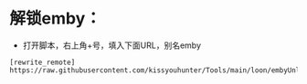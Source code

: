 # 解锁emby：

* 打开脚本，右上角+号，填入下面URL，别名emby

```
[rewrite_remote]
https://raw.githubusercontent.com/kissyouhunter/Tools/main/loon/embyUnlocked.plugin
```
